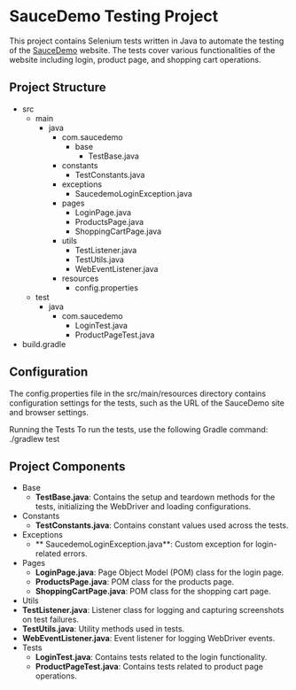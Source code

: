 # SauceDemo Testing Project

This project contains Selenium tests written in Java to automate the testing of the [SauceDemo](https://www.saucedemo.com/) website. The tests cover various functionalities of the website including login, product page, and shopping cart operations.

## Project Structure
- src
  - main
    - java
      - com.saucedemo
        - base
          - TestBase.java
      - constants
          - TestConstants.java
      - exceptions
          - SaucedemoLoginException.java
      - pages
          - LoginPage.java
          - ProductsPage.java
          - ShoppingCartPage.java
      - utils
          - TestListener.java
          - TestUtils.java
          - WebEventListener.java
      - resources
          - config.properties
  - test
    - java
      - com.saucedemo
        - LoginTest.java
        - ProductPageTest.java
- build.gradle

## Configuration
The config.properties file in the src/main/resources directory contains configuration settings for the tests, such as the URL of the SauceDemo site and browser settings.

Running the Tests
To run the tests, use the following Gradle command:
./gradlew test

## Project Components
- Base
  - **TestBase.java**: Contains the setup and teardown methods for the tests, initializing the WebDriver and loading configurations.
- Constants
  - **TestConstants.java**: Contains constant values used across the tests.
- Exceptions
  - ** SaucedemoLoginException.java**: Custom exception for login-related errors.
- Pages
  - **LoginPage.java**: Page Object Model (POM) class for the login page.
  - **ProductsPage.java**: POM class for the products page.
  - **ShoppingCartPage.java**: POM class for the shopping cart page.
- Utils
 - **TestListener.java**: Listener class for logging and capturing screenshots on test failures.
 - **TestUtils.java**: Utility methods used in tests.
 - **WebEventListener.java**: Event listener for logging WebDriver events.
- Tests
  - **LoginTest.java**: Contains tests related to the login functionality.
  - **ProductPageTest.java**: Contains tests related to product page operations.
